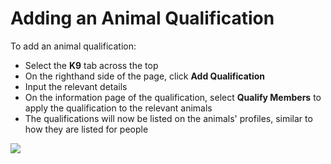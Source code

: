 # Adding an Animal Qualification

To add an animal qualification:&#x20;

* Select the **K9** tab across the top
* On the righthand side of the page, click **Add Qualification**
* Input the relevant details
* On the information page of the qualification, select **Qualify Members** to apply the qualification to the relevant animals
* The qualifications will now be listed on the animals' profiles, similar to how they are listed for people

![](<../../.gitbook/assets/adding an animal qualification.gif>)
